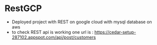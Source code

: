 # RestGCP
* Deployed project with REST on google cloud with mysql database on aws
* to check REST api is working one url is : https://cedar-setup-287102.appspot.com/api/post/customers
